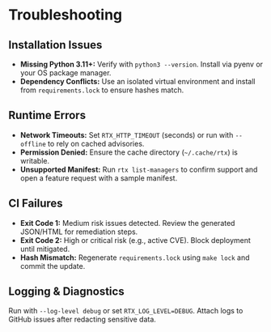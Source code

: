 # Troubleshooting

## Installation Issues
- **Missing Python 3.11+:** Verify with `python3 --version`. Install via pyenv or your OS package manager.
- **Dependency Conflicts:** Use an isolated virtual environment and install from `requirements.lock` to ensure hashes match.

## Runtime Errors
- **Network Timeouts:** Set `RTX_HTTP_TIMEOUT` (seconds) or run with `--offline` to rely on cached advisories.
- **Permission Denied:** Ensure the cache directory (`~/.cache/rtx`) is writable.
- **Unsupported Manifest:** Run `rtx list-managers` to confirm support and open a feature request with a sample manifest.

## CI Failures
- **Exit Code 1:** Medium risk issues detected. Review the generated JSON/HTML for remediation steps.
- **Exit Code 2:** High or critical risk (e.g., active CVE). Block deployment until mitigated.
- **Hash Mismatch:** Regenerate `requirements.lock` using `make lock` and commit the update.

## Logging & Diagnostics
Run with `--log-level debug` or set `RTX_LOG_LEVEL=DEBUG`. Attach logs to GitHub issues after redacting sensitive data.
